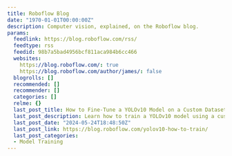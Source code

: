 ```yaml
---
title: Roboflow Blog
date: "1970-01-01T00:00:00Z"
description: Computer vision, explained, on the Roboflow blog.
params:
  feedlink: https://blog.roboflow.com/rss/
  feedtype: rss
  feedid: 98b7a5bad4956bcf811aca984b6cc466
  websites:
    https://blog.roboflow.com/: true
    https://blog.roboflow.com/author/james/: false
  blogrolls: []
  recommended: []
  recommender: []
  categories: []
  relme: {}
  last_post_title: How to Fine-Tune a YOLOv10 Model on a Custom Dataset
  last_post_description: Learn how to train a YOLOv10 model using a custom dataset.
  last_post_date: "2024-05-24T18:48:50Z"
  last_post_link: https://blog.roboflow.com/yolov10-how-to-train/
  last_post_categories:
  - Model Training
---
```

